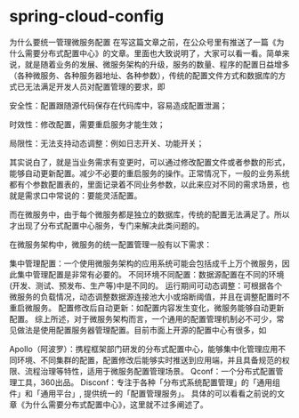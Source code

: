 # spring-cloud-config
为什么要统一管理微服务配置 在写这篇文章之前，在公众号里有推送了一篇《为什么需要分布式配置中心》的文章。里面也大致说明了，大家可以看一看。简单来说，就是随着业务的发展、微服务架构的升级，服务的数量、程序的配置日益增多（各种微服务、各种服务器地址、各种参数），传统的配置文件方式和数据库的方式已无法满足开发人员对配置管理的要求，即

安全性：配置跟随源代码保存在代码库中，容易造成配置泄漏；

时效性：修改配置，需要重启服务才能生效；

局限性：无法支持动态调整：例如日志开关、功能开关；

其实说白了，就是当业务需求有变更时，可以通过修改配置文件或者参数的形式，能够自动更新配置。减少不必要的重启服务的操作。正常情况下，一般的业务系统都有个参数配置表的，里面记录着不同业务参数，以此来应对不同的需求场景，也就是需求口中常说的：要能灵活配置。

而在微服务中，由于每个微服务都是独立的数据库，传统的配置无法满足了。所以才出现了分布式配置中心服务，专门来解决此类问题的。

在微服务架构中，微服务的统一配置管理一般有以下需求：

集中管理配置：一个使用微服务架构的应用系统可能会包括成千上万个微服务，因此集中管理配置是非常有必要的。 不同环境不同配置：数据源配置在不同的环境(开发、测试、预发布、生产等)中是不同的。 运行期间可动态调整：可根据各个微服务的负载情况，动态调整数据源连接池大小或熔断阈值，并且在调整配置时不重启微服务。 配置修改后自动更新：如配置内容发生变化，微服务能够自动更新配置。 综上所述，对于微服务架构而言，一个通用的配置管理机制必不可少，常见做法是使用配置服务器管理配置。目前市面上开源的配置中心有很多，如

Apollo（阿波罗）：携程框架部门研发的分布式配置中心，能够集中化管理应用不同环境、不同集群的配置，配置修改后能够实时推送到应用端，并且具备规范的权限、流程治理等特性，适用于微服务配置管理场景。 Qconf：一个分布式配置管理工具，360出品。 Disconf：专注于各种「分布式系统配置管理」的「通用组件」和「通用平台」, 提供统一的「配置管理服务」。 具体的可以看看之前说的文章《为什么需要分布式配置中心》，这里就不过多阐述了。

